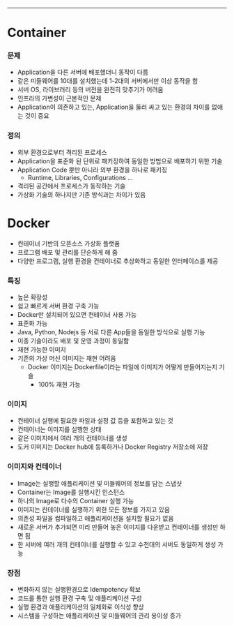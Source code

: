 - - -
# Container
### 문제
- Application을 다른 서버에 배포했더니 동작이 다름
- 같은 미들웨어를 10대를 설치했는데 1-2대의 서버에서만 이상 동작을 함
- 서버 OS, 라이브러리 등의 버전을 완전히 맞추기가 어려움
- 인프라의 가변성이 근본적인 문제
- Application이 의존하고 있는, Application을 둘러 싸고 있는 환경의 차이를 없애는 것이 중요
### 정의
- 외부 환경으로부터 격리된 프로세스
- Application을 표준화 된 단위로 패키징하여 동일한 방법으로 배포하기 위한 기술
- Application Code 뿐만 아니라 외부 환경을 하나로 패키징
	- Runtime, Libraries, Configurations ...
- 격리된 공간에서 프로세스가 동작하는 기술
- 가상화 기술의 하나지만 기존 방식과는 차이가 있음

# Docker
- 컨테이너 기반의 오픈소스 가상화 플랫폼
- 프로그램 배포 및 관리를 단순하게 해 줌
- 다양한 프로그램, 실행 환경을 컨테이너로 추상화하고 동일한 인터페이스를 제공
### 특징
- 높은 확장성
- 쉽고 빠르게 서버 환경 구축 가능
- Docker만 설치되어 있으면 컨테이너 사용 가능
- 표준화 가능
- Java, Python, Nodejs 등 서로 다른 App들을 동일한 방식으로 실행 가능
- 이종 기술이라도 배포 및 운영 과정이 동일함
- 재현 가능한 이미지
- 기존의 가상 머신 이미지는 재현 어려움
	- Docker 이미지는 Dockerfile이라는 파일에 이미지가 어떻게 만들어지는지 기술
		- 100% 재현 가능
### 이미지
- 컨테이너 실행에 필요한 파일과 설정 값 등을 포함하고 있는 것
- 컨테이너는 이미지를 실행한 상태
- 같은 이미지에서 여러 개의 컨테이너를 생성
- 도커 이미지는 Docker hub에 등록하거나 Docker Registry 저장소에 저장
### 이미지와 컨테이너
- Image는 실행할 애플리케이션 및 미들웨어의 정보를 담는 스냅샷
- Container는 Image를 실행시킨 인스턴스
- 하나의 Image로 다수의 Container 실행 가능
- 이미지는 컨테이너를 실행하기 위한 모든 정보를 가지고 있음
- 의존성 파일을 컴파일하고 애플리케이션을 설치할 필요가 없음
- 새로운 서버가 추가되면 미리 만들어 놓은 이미지를 다운받고 컨테이너를 생성만 하면 됨
- 한 서버에 여러 개의 컨테이너를 실행할 수 있고 수천대의 서버도 동일하게 생성 가능
### 장점
- 변화하지 않는 실행환경으로 Idempotency 확보
- 코드를 통한 실행 환경 구축 및 애플리케이션 구성
- 실행 환경과 애플리케이션의 일체화로 이식성 향상
- 시스템을 구성하는 애플리케이션 및 미들웨어의 관리 용이성 증가